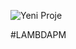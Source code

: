 ![Yeni Proje](https://github.com/itsimpeccable/lambdaPM/assets/51460403/0d1bbe30-8176-46f3-ab92-988e003301e0)

#LAMBDAPM
